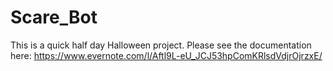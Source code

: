 # Scare_Bot

This is a quick half day Halloween project. Please see the documentation here: https://www.evernote.com/l/Aftl9L-eU_JCJ53hpComKRlsdVdjrOjrzxE/
